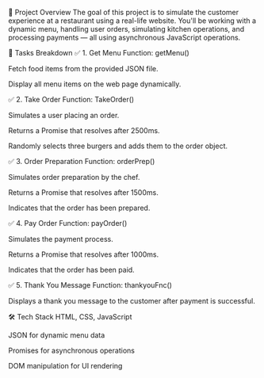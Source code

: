 📌 Project Overview
The goal of this project is to simulate the customer experience at a restaurant using a real-life website. You'll be working with a dynamic menu, handling user orders, simulating kitchen operations, and processing payments — all using asynchronous JavaScript operations.


🧩 Tasks Breakdown
✅ 1. Get Menu
Function: getMenu()

Fetch food items from the provided JSON file.

Display all menu items on the web page dynamically.

✅ 2. Take Order
Function: TakeOrder()

Simulates a user placing an order.

Returns a Promise that resolves after 2500ms.

Randomly selects three burgers and adds them to the order object.

✅ 3. Order Preparation
Function: orderPrep()

Simulates order preparation by the chef.

Returns a Promise that resolves after 1500ms.

Indicates that the order has been prepared.

✅ 4. Pay Order
Function: payOrder()

Simulates the payment process.

Returns a Promise that resolves after 1000ms.

Indicates that the order has been paid.

✅ 5. Thank You Message
Function: thankyouFnc()

Displays a thank you message to the customer after payment is successful.

🛠️ Tech Stack
HTML, CSS, JavaScript

JSON for dynamic menu data

Promises for asynchronous operations

DOM manipulation for UI rendering
